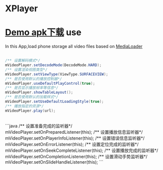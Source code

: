 XPlayer
====
[Demo apk下载](http://fir.im/j2af)
use
====
In this App,load phone storage all video files based on [MediaLoader](https://github.com/jiajunhui/MediaLoader)
<br>
<br>
```java
/** 设置解码模式*/
mVideoPlayer.setDecodeMode(DecodeMode.HARD);
/** 设置渲染视图类型*/
mVideoPlayer.setViewType(ViewType.SURFACEVIEW);
/** 是否使用默认的播放控制器*/
mVideoPlayer.useDefaultPlayControl(true);
/** 是否显示播放帧率等信息*/
mVideoPlayer.showTableLayout();
/** 是否使用默认的加载样式*/
mVideoPlayer.setUseDefaultLoadingStyle(true);
/** 播放指定的资源*/
mVideoPlayer.play(url);
```
<br>
```java
/** 设置准备完成的监听器*/
mVideoPlayer.setOnPreparedListener(this);
/** 设置播放信息监听器*/
mVideoPlayer.setOnPlayerInfoListener(this);
/** 设置错误信息监听器*/
mVideoPlayer.setOnErrorListener(this);
/** 设置定位完成的监听器*/
mVideoPlayer.setOnSeekCompleteListener(this);
/** 设置播放完成的监听器*/
mVideoPlayer.setOnCompletionListener(this);
/** 设置滑动手势监听器*/
mVideoPlayer.setOnSlideHandleListener(this);
```

